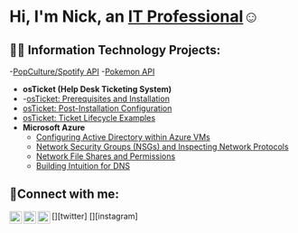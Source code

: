 <h1>Hi, I'm Nick, an <a href="https://www.linkedin.com/in/nick-jeanfils-174b41162/">IT Professional</a>☺</h1>

<h2>👨‍💻 Information Technology Projects:</h2>

  -[PopCulture/Spotify API](https://github.com/Nickj11/superhero-api)
  -[Pokemon API](https://github.com/Nickj11/pokemon-api-flask)
  - <b>osTicket (Help Desk Ticketing System)</b>
  - -[osTicket: Prerequisites and Installation](https://github.com/Nickj11/osticket-prereqs)
  - [osTicket: Post-Installation Configuration](https://github.com/Nickj11/post-install-config)
  - [osTicket: Ticket Lifecycle Examples](https://github.com/Nickj11/ticket-lifecycle)
- <b>Microsoft Azure</b>
  - [Configuring Active Directory within Azure VMs](https://github.com/Nickj11/configure-ad)
  - [Network Security Groups (NSGs) and Inspecting Network Protocols](https://github.com/Nickj11/azure-network-protocols)
  -  [Network File Shares and Permissions](https://github.com/Nickj11/Network-File-Shares-and-Permissions)
  - [Building Intuition for DNS](https://github.com/Nickj11/Building-Intuition-for-DNS)

<h2>🤳Connect with me:</h2>

[<img align="left" alt="Josh | Twitter" width="22px" src="https://cdn.jsdelivr.net/npm/simple-icons@v3/icons/twitter.svg" />][twitter]
[<img align="left" alt="Josh | LinkedIn" width="22px" src="https://cdn.jsdelivr.net/npm/simple-icons@v3/icons/linkedin.svg" />][linkedin]
[<img align="left" alt="Josh | Instagram" width="22px" src="https://cdn.jsdelivr.net/npm/simple-icons@v3/icons/instagram.svg" />][instagram]


[linkedin]:https://www.linkedin.com/in/nick-jeanfils-174b41162
